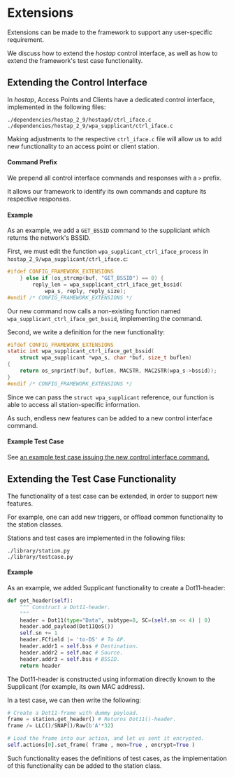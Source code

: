 # Extensions

Extensions can be made to the framework to support any user-specific requirement.

We discuss how to extend the _hostap_ control interface, as well as how to extend the framework's test case functionality.

## Extending the Control Interface

In _hostap_, Access Points and Clients have a dedicated control interface, implemented in the following files: 
```
./dependencies/hostap_2_9/hostapd/ctrl_iface.c
./dependencies/hostap_2_9/wpa_supplicant/ctrl_iface.c
```

Making adjustments to the respective ```ctrl_iface.c``` file will allow us to add new functionality to an access point or client station.

#### Command Prefix

We prepend all control interface commands and responses with a ```>``` prefix.

It allows our framework to identify its own commands and capture its respective responses.

#### Example

As an example, we add a ```GET_BSSID``` command to the suppliciant which returns the network's BSSID.

First, we must edit the function ```wpa_supplicant_ctrl_iface_process``` in ```hostap_2_9/wpa_supplicant/ctrl_iface.c```:
```c
#ifdef CONFIG_FRAMEWORK_EXTENSIONS
	} else if (os_strcmp(buf, "GET_BSSID") == 0) {
		reply_len = wpa_supplicant_ctrl_iface_get_bssid(
			wpa_s, reply, reply_size);
#endif /* CONFIG_FRAMEWORK_EXTENSIONS */
```
Our new command now calls a non-existing function named ```wpa_supplicant_ctrl_iface_get_bssid```, implementing the command.

Second, we write a definition for the new functionality:
```c
#ifdef CONFIG_FRAMEWORK_EXTENSIONS
static int wpa_supplicant_ctrl_iface_get_bssid(
	struct wpa_supplicant *wpa_s, char *buf, size_t buflen)
{
	return os_snprintf(buf, buflen, MACSTR, MAC2STR(wpa_s->bssid));
}
#endif /* CONFIG_FRAMEWORK_EXTENSIONS */
```

Since we can pass the ```struct wpa_supplicant``` reference, our function is able to access all station-specific information.

As such, endless new features can be added to a new control interface command.

#### Example Test Case

See [an example test case issuing the new control interface command.](EXAMPLES.md#customized-control-interface-command)

## Extending the Test Case Functionality

The functionality of a test case can be extended, in order to support new features.

For example, one can add new triggers, or offload common functionality to the station classes.

Stations and test cases are implemented in the following files:
```
./library/station.py
./library/testcase.py
```

#### Example

As an example, we added Supplicant functionality to create a Dot11-header:

```python
def get_header(self):
	""" Construct a Dot11-header.
	"""
	header = Dot11(type="Data", subtype=8, SC=(self.sn << 4) | 0)
	header.add_payload(Dot11QoS())
	self.sn += 1
	header.FCfield |= 'to-DS' # To AP.
	header.addr1 = self.bss # Destination.
	header.addr2 = self.mac # Source.
	header.addr3 = self.bss # BSSID.
	return header
```

The Dot11-header is constructed using information directly known to the Supplicant (for example, its own MAC address).

In a test case, we can then write the following:

```python
# Create a Dot11-frame with dummy payload.
frame = station.get_header() # Returns Dot11()-header.
frame /= LLC()/SNAP()/Raw(b'A'*32)

# Load the frame into our action, and let us sent it encrypted.
self.actions[0].set_frame( frame , mon=True , encrypt=True )
```

Such functionality eases the definitions of test cases, as the implementation of this functionality can be added to the station class.
